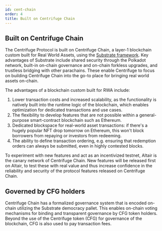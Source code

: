 ```yaml
---
id: cent-chain
order: 4
title: Built on Centrifuge Chain
---
```


## Built on Centrifuge Chain
The Centrifuge Protocol is built on Centrifuge Chain, a layer-1 blockchain custom built for Real World Assets, using the [Substrate framework](https://substrate.io/). Key advantages of Substrate include shared security through the Polkadot network, built-in on-chain governance and on-chain forkless upgrades, and trustless bridging with other parachains. These enable Centrifuge to focus on building Centrifuge Chain into the go-to place for bringing real world assets on-chain.

The advantages of a blockchain custom built for RWA include:
1. Lower transaction costs and increased scalability, as the functionality is natively built into the runtime logic of the blockchain, which enables optimization for dedicated transactions and use cases.
2. The flexibility to develop features that are not possible within a general-purpose smart-contract blockchain such as Ethereum.
3. Dedicated blockspace for real-world asset transactions: if there's a hugely popular NFT drop tomorrow on Ethereum, this won't block borrowers from repaying or investors from redeeming.
4. The ability to define transaction ordering, e.g. ensuring that redemption orders can always be submitted, even in highly contested blocks.

To experiment with new features and act as an incentivized testnet, Altair is the canary network of Centrifuge Chain. New features will be released first on Altair, to test these with real value and thus increase confidence in the reliability and security of the protocol features released on Centrifuge Chain.

## Governed by CFG holders
Centrifuge Chain has a formalized governance system that is encoded on-chain utilizing the Substrate democracy pallet. This enables on-chain voting mechanisms for binding and transparent governance by CFG token holders. Beyond the use of the Centrifuge token (CFG) for governance of the blockchain, CFG is also used to pay transaction fees.